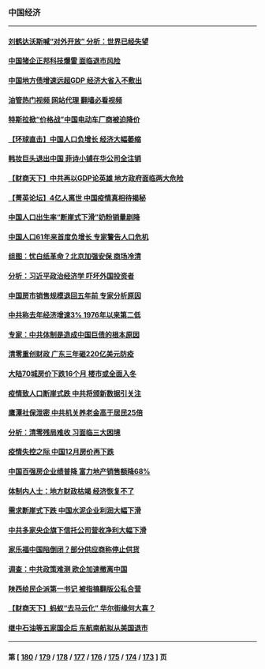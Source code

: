 ### 中国经济
---
#### [刘鹤达沃斯喊“对外开放” 分析：世界已经失望](../../pages/ncid283/n13910246.md?01191245) 
#### [中国猪企正邦科技爆雷 面临退市风险](../../pages/ncid283/n13910355.md?01191245) 
#### [中国地方债增速远超GDP 经济大省入不敷出](../../pages/ncid283/n13910332.md?01191245) 
#### [油管热门视频 网站代理 翻墙必看视频](http://138.2.39.72:81/youtube.html?epic-marker?01191245)
#### [特斯拉掀“价格战”中国电动车厂商被迫降价](../../pages/ncid283/n13910312.md?01191245) 
#### [【环球直击】中国人口负增长 经济大幅萎缩](../../pages/ncid283/n13909484.md?01191245) 
#### [韩妆巨头退出中国 菲诗小铺在华公司全注销](../../pages/ncid283/n13909531.md?01191245) 
#### [【财商天下】中共再以GDP论英雄 地方政府面临两大危险](../../pages/ncid283/n13909555.md?01191245) 
#### [【菁英论坛】4亿人离世 中国疫情真相待揭秘](../../pages/ncid283/n13909502.md?01191245) 
#### [中国人口出生率“断崖式下滑”奶粉销量剧降](../../pages/ncid283/n13909477.md?01191245) 
#### [中国人口61年来首度负增长 专家警告人口危机](../../pages/ncid283/n13909055.md?01191245) 
#### [组图：忧白纸革命？北京加强安保 商场冷清](../../pages/ncid283/n13908587.md?01191245) 
#### [分析：习近平政治经济学 吓坏外国投资者](../../pages/ncid283/n13907772.md?01191245) 
#### [中国房市销售规模退回五年前 专家分析原因](../../pages/ncid283/n13909149.md?01191245) 
#### [中共称去年经济增速3% 1976年以来第二低](../../pages/ncid283/n13909053.md?01191245) 
#### [专家：中共体制是造成中国巨债的根本原因](../../pages/ncid283/n13908994.md?01191245) 
#### [清零重创财政 广东三年砸220亿美元防疫](../../pages/ncid283/n13908647.md?01191245) 
#### [大陆70城房价下跌16个月 楼市或全面入冬](../../pages/ncid283/n13908344.md?01191245) 
#### [疫情致人口断崖式跌 中共将颁新数据引关注](../../pages/ncid283/n13908588.md?01191245) 
#### [鹰潭社保泄密 中共机关养老金高于居民25倍](../../pages/ncid283/n13908521.md?01191245) 
#### [分析：清零残局难收 习面临三大困境](../../pages/ncid283/n13907775.md?01191245) 
#### [疫情失控之际 中国12月房价再下跌](../../pages/ncid283/n13908282.md?01191245) 
#### [中国百强房企业绩普降 富力地产销售额降68%](../../pages/ncid283/n13907895.md?01191245) 
#### [体制内人士：地方财政枯竭 经济恢复不了](../../pages/ncid283/n13907853.md?01191245) 
#### [需求断崖式下跌 中国水泥企业利润大幅下滑](../../pages/ncid283/n13907801.md?01191245) 
#### [中共多家央企旗下信托公司营收净利大幅下滑](../../pages/ncid283/n13907058.md?01191245) 
#### [家乐福中国陷倒闭？部分供应商称停止供货](../../pages/ncid283/n13907044.md?01191245) 
#### [调查：中共政策难测 欧企加速撤离中国](../../pages/ncid283/n13906766.md?01191245) 
#### [陕西给民企派第一书记 被指搞翻版公私合营](../../pages/ncid283/n13906682.md?01191245) 
#### [【财商天下】蚂蚁“去马云化” 华尔街缘何大喜？](../../pages/ncid283/n13906511.md?01191245) 
#### [继中石油等五家国企后 东航南航拟从美国退市](../../pages/ncid283/n13906480.md?01191245) 

---
#### 第 [ [180](./180.md?01191245) / [179](./179.md?01191245) / [178](./178.md?01191245) / [177](./177.md?01191245) / [176](./176.md?01191245) / [175](./175.md?01191245) / [174](./174.md?01191245) / [173](./173.md?01191245) ] 页
